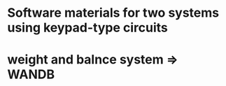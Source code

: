 # Software materials for two systems using keypad-type circuits
# 
# weight and balnce system => WANDB
